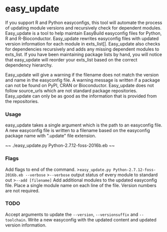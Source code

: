 # easy_update
If you support R and Python easyconfigs, this tool will automate the process of updating module versions and recursively check for dependent modules. Easy_update is a tool to help maintain EasyBuild easyconfig files for Python, R and R-Bioconductor. Easy_update rewrites easyconfig files with updated version information for each module in exts_list[]. Easy_update also checks for dependencies recursively and adds any missing dependent modules to exts_list.  If you have been maintaining package lists by hand, you will notice that easy_update will reorder your exts_list based on the correct dependency hierarchy. 

Easy_update will give a warning if the filename does not match the version and name in the easyconfig file.  A warning message is written if a package can not be found on PyPI, CRAN or Bioconductor. Easy_update does not follow source_urls which are not standard package repositories.  Easy_update can only be as good as the information that is provided from the repositories.

### Usage
easy_update takes a single argument which is the path to an easyconfig file.  A new easyconfig file is written to a filename based on the  easyconfig package name with ".update" file extension.

~~
./easy_update.py Python-2.7.12-foss-2016b.eb
~~

### Flags
Add flags to end of the command.
    >``easy_update.py Python-2.7.12-foss-2016b.eb --verbose``
    >``--verbose`` output status of every module to standard out
    >``--add [filename]``   Add additional modules to the updated easyconfig file. Place a single module name on each line of the file. Version numbers are not required.

### TODO
Accept arguments to update the ``--version``, ``--versionsuffix`` and ``--toolchain``. Write a new easyconfig with the updated content and updated version information.
